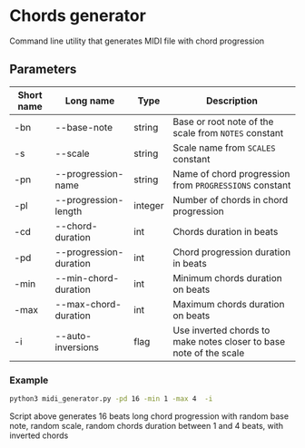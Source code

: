 # Chords generator
Command line utility that generates MIDI file with chord progression

## Parameters

Short name | Long name | Type |Description
------------ | ------------- | ------------- | ------------- |
-bn | --base-note | string | Base or root note of the scale from `NOTES` constant
-s | --scale | string | Scale name from `SCALES` constant
-pn | --progression-name | string | Name of chord progression from `PROGRESSIONS` constant
-pl | --progression-length | integer | Number of chords in chord progression
-cd | --chord-duration | int | Chords duration in beats
-pd | --progression-duration | int | Chord progression duration in beats
-min | --min-chord-duration | int | Minimum chords duration on beats
-max | --max-chord-duration | int | Maximum chords duration on beats
-i | --auto-inversions | flag | Use inverted chords to make notes  closer to base note of the scale


### Example 
```bash
python3 midi_generator.py -pd 16 -min 1 -max 4  -i
```

Script above generates 16 beats long chord progression with random base note, random scale, random chords duration between 1 and 4 beats, with inverted chords

